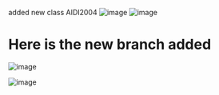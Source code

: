 added new class AIDI2004
![image](https://github.com/kunalkrishan19/kunal-s-new-project/assets/145516112/f69b91f6-3154-47b0-baa0-cecb8df67e52)
![image](https://github.com/kunalkrishan19/kunal-s-new-project/assets/145516112/4da74dd6-5a50-4d39-9fca-ae2155a87e01)


# Here is the new branch added 
![image](https://github.com/kunalkrishan19/kunal-s-new-project/assets/145516112/06bb1fd2-a8bf-4e98-8f3e-2a6b33ef4b4d)

![image](https://github.com/kunalkrishan19/kunal-s-new-project/assets/145516112/93bb13b6-975a-4773-8a7d-a4cf9126b311)






